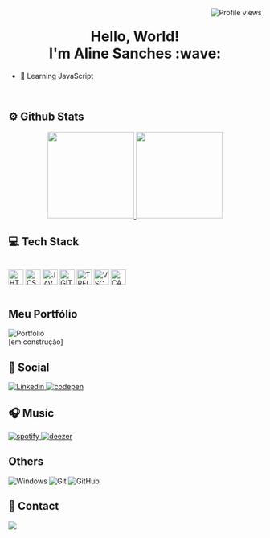 <img src="https://komarev.com/ghpvc/?username=alnsanches&color=blue" alt="Profile views" align="right" />

<h1 align="center">Hello, World! <br> I'm Aline Sanches :wave:	</h1>



- 🔭 Learning JavaScript

<br />

## ⚙️ Github Stats

<div align="center">
    <a href="https://github.com/alnsanches">
    <img src="https://github-readme-stats.vercel.app/api?username=alnsanches&count_private=true&show_icons=true&theme=github_dark" height="172em" style="max-width: 100%;"/>
    <img src="https://github-readme-stats.vercel.app/api/top-langs/?username=alnsanches&layout=compact&theme=github_dark" height="172em" style="max-width: 100%;" />
  </a>
</div>

## :computer:	Tech Stack

 <div style="display: inline_block"><br>
      <img align="center" alt="HTML" height="30" width="30"src="https://cdn.jsdelivr.net/gh/devicons/devicon/icons/html5/html5-original.svg" />   
      <img align="center" alt="CSS" height="30" width="30"src="https://cdn.jsdelivr.net/gh/devicons/devicon/icons/css3/css3-original.svg" />
      <img align="center" alt="JAVASCRIPT" height="30" width="30"src="https://cdn.jsdelivr.net/gh/devicons/devicon/icons/javascript/javascript-original.svg" />
      <img align="center" alt="GITHUB" height="30" width="30"src="https://cdn.jsdelivr.net/gh/devicons/devicon/icons/github/github-original.svg" />
      <img align="center" alt="TRELLO" height="30" width="30"src="https://cdn.jsdelivr.net/gh/devicons/devicon/icons/trello/trello-plain.svg" />         
      <img align="center" alt="VSCODE" height="30" width="30"src="https://cdn.jsdelivr.net/gh/devicons/devicon/icons/vscode/vscode-original.svg" />
      <img align="center" alt="CANVA" height="30" width="30"src="https://cdn.jsdelivr.net/gh/devicons/devicon/icons/canva/canva-original.svg" />
 <br>



<br />
    
## Meu Portfólio    

![Portfolio](https://img.shields.io/badge/Portfolio-%23000000.svg?style=for-the-badge&logo=firefox&logoColor=#FF7139) <br>
    [em construção]    
    

## 🎲 Social

<a href="https://www.linkedin.com/in/alnsanches/" target="_blank">
    <img src="https://img.shields.io/badge/LinkedIn-0077B5?style=for-the-badge&logo=linkedin&logoColor=white" alt="Linkedin">
</a>
    
<a href="https://codepen.io/alnsanches" target="_blank">
    <img src="https://img.shields.io/badge/Codepen-000000?style=for-the-badge&logo=codepen&logoColor=white" alt="codepen">
</a>
    

    
## 🎧 Music 

 <a href="https://open.spotify.com/user/alnsanches" target="_blank">
   <img src="https://img.shields.io/badge/Spotify-1ED760?style=for-the-badge&logo=spotify&logoColor=white" alt="spotify">
</a> 
    
<a href="https://www.deezer.com/br/profile/1105645186" target="_blank">
   <img src="https://img.shields.io/badge/Deezer-FEAA2D?style=for-the-badge&logo=deezer&logoColor=white" alt="deezer">
</a>    
  

    
  ## Others
![Windows](https://img.shields.io/badge/Windows-0078D6?style=for-the-badge&logo=windows&logoColor=white)
![Git](https://img.shields.io/badge/git-%23F05033.svg?style=for-the-badge&logo=git&logoColor=white)
![GitHub](https://img.shields.io/badge/github-%23121011.svg?style=for-the-badge&logo=github&logoColor=white)

    
  ## 📧 Contact
 
  <a href = "mailto:alnsanches@yahoo.com.br"><img src="https://img.shields.io/badge/-Gmail-8e44ad?style=for-the-badge&logo=gmail&logoColor=white" target="_blank"></a></div>
  
